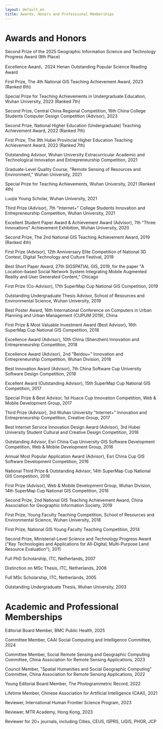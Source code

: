 ```yaml
---
layout: default_en
title: Awards, Honors and Professional Memberships 
---
```

# Awards and Honors

Second Prize of the 2025 Geographic Information Science and Technology Progress Award (8th Place)

Excellence Award，2024 Henan Outstanding Popular Science Reading Award

First Prize, The 4th National GIS Teaching Achievement Award, 2023 (Ranked 6th)

Special Prize for Teaching Achievements in Undergraduate Education, Wuhan University, 2023 (Ranked 7th)

Second Prize, Central China Regional Competition, 16th China College Students Computer Design Competition (Advisor), 2023

Second Prize, National Higher Education (Undergraduate) Teaching Achievement Award, 2022 (Ranked 7th)

First Prize, The 9th Hubei Provincial Higher Education Teaching Achievement Award, 2022 (Ranked 7th)

Outstanding Advisor, Wuhan University Extracurricular Academic and Technological Innovation and Entrepreneurship Competition, 2021

Graduate-Level Quality Course, "Remote Sensing of Resources and Environment," Wuhan University, 2021

Special Prize for Teaching Achievements, Wuhan University, 2021 (Ranked 4th)

Luojia Young Scholar, Wuhan University, 2021

Third Prize (Advisor), 7th "Internet+" College Students Innovation and Entrepreneurship Competition, Wuhan University, 2021

Excellent Student Paper Award & Achievement Award (Advisor), 7th "Three Innovations" Achievement Exhibition, Wuhan University, 2020

Second Prize, The 2nd National GIS Teaching Achievement Award, 2019 (Ranked 4th)

First Prize (Advisor), 12th Anniversary Elite Competition of National 3D Contest, Digital Technology and Culture Festival, 2019

Best Short Paper Award, 27th SIGSPATIAL GIS, 2019, for the paper "A Location-based Social Network System Integrating Mobile Augmented Reality and User Generated Content," Chicago

First Prize (Co-Advisor), 17th SuperMap Cup National GIS Competition, 2019

Outstanding Undergraduate Thesis Advisor, School of Resources and Environmental Science, Wuhan University, 2019

Best Poster Award, 16th International Conference on Computers in Urban Planning and Urban Management (CUPUM 2019), China

First Prize & Most Valuable Investment Award (Best Advisor), 16th SuperMap Cup National GIS Competition, 2018

Excellence Award (Advisor), 10th China (Shenzhen) Innovation and Entrepreneurship Competition, 2018

Excellence Award (Advisor), 2nd "Beidou+" Innovation and Entrepreneurship Competition, Wuhan Division, 2018

Best Innovation Award (Advisor), 7th China Software Cup University Software Design Competition, 2018

Excellent Award (Outstanding Advisor), 15th SuperMap Cup National GIS Competition, 2017

Special Prize & Best Advisor, 1st Huace Cup Innovation Competition, Web & Mobile Development Group, 2017

Third Prize (Advisor), 3rd Wuhan University "Internet+" Innovation and Entrepreneurship Competition, Creative Group, 2017

Best Internet Service Innovation Design Award (Advisor), 3rd Hubei University Student Cultural and Creative Design Competition, 2016

Outstanding Advisor, Esri China Cup University GIS Software Development Competition, Web & Mobile Development Group, 2016

Annual Most Popular Application Award (Advisor), Esri China Cup GIS Software Development Competition, 2016

National Third Prize & Outstanding Advisor, 14th SuperMap Cup National GIS Competition, 2016

First Prize (Advisor), Web & Mobile Development Group, Wuhan Division, 14th SuperMap Cup National GIS Competition, 2016

Second Prize, 2nd National GIS Teaching Achievement Award, China Association for Geographic Information Society, 2019

First Prize, Young Faculty Teaching Competition, School of Resources and Environmental Science, Wuhan University, 2018

First Prize, National GIS Young Faculty Teaching Competition, 2014

Second Prize, Ministerial-Level Science and Technology Progress Award ("Key Technologies and Applications for All-Digital, Multi-Purpose Land Resource Evaluation"), 2011

Full PhD Scholarship, ITC, Netherlands, 2007

Distinction on MSc Thesis, ITC, Netherlands, 2006

Full MSc Scholarship, ITC, Netherlands, 2005

Outstanding Undergraduate Thesis, Wuhan University, 2003

# Academic and Professional Memberships 

Editorial Board Member, BMC Public Health, 2025

Committee Member, CAAI Social Computing and Intelligence Committee, 2024

Committee Member, Social Remote Sensing and Geographic Computing Committee, China Association for Remote Sensing Applications, 2023

Council Member, "Spatial Humanities and Social Geographic Computing" Committee, China Association for Remote Sensing Applications, 2022

Young Editorial Board Member, The Photogrammetric Record, 2022

Lifetime Member, Chinese Association for Artificial Intelligence (CAAI), 2021

Reviewer, International Human Frontier Science Program, 2023

Reviewer, MTR Academy, Hong Kong, 2023

Reviewer for 20+ journals, including Cities, CEUS, ISPRS, IJGIS, PHOR, JCP